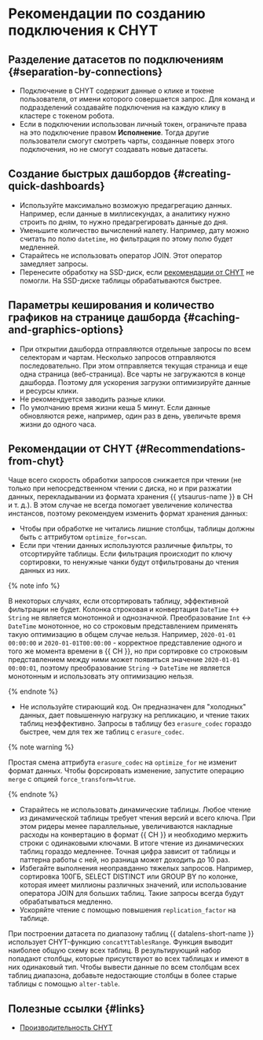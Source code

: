 
# Рекомендации по созданию подключения к CHYT


## Разделение датасетов по подключениям {#separation-by-connections}

* Подключение в CHYT содержит данные о клике и токене пользователя, от имени которого совершается запрос. Для команд и подразделений создавайте подключения на каждую клику в кластере с токеном робота.
* Если в подключении использован личный токен, ограничьте права на это подключение правом **Исполнение**. Тогда другие пользователи смогут смотреть чарты, созданные поверх этого подключения, но не смогут создавать новые датасеты.

## Создание быстрых дашбордов {#creating-quick-dashboards}

* Используйте максимально возможую предагрегацию данных. Например, если данные в миллисекундах, а аналитику нужно строить по дням, то нужно предагрегировать данные до дня.
* Уменьшите количество вычислений налету. Например, дату можно считать по полю `datetime`, но фильтрация по этому полю будет медленней.
* Старайтесь не использовать оператор JOIN. Этот оператор замедляет запросы.
* Перенесите обработку на SSD-диск, если [рекомендации от CHYT](#Recommendations-from-chyt) не помогли. На SSD-диске таблицы обрабатываются быстрее.

## Параметры кеширования и количество графиков на странице дашборда {#caching-and-graphics-options}

* При открытии дашборда отправляются отдельные запросы по всем селекторам и чартам. Несколько запросов отправляются последовательно. При этом отправляется текущая страница и еще одна страница (веб-страница). Все чарты не загружаются в конце дашборда. Поэтому для ускорения загрузки оптимизируйте данные и ресурсы клики.
* Не рекомендуется заводить разные клики.
* По умолчанию время жизни кеша 5 минут. Если данные обновляются реже, например, один раз в день, увеличьте время жизни до одного часа.

## Рекомендации от CHYT {#Recommendations-from-chyt}

Чаще всего скорость обработки запросов снижается при чтении (не только при непосредственном чтении с диска, но и при разжатии данных, перекладывании из формата хранения {{ ytsaurus-name }} в CH и т. д.). В этом случае не всегда помогает увеличение количества инстансов, поэтому рекомендуем изменить формат хранения данных:
* Чтобы при обработке не читались лишние столбцы, таблицы должны быть c аттрибутом `optimize_for=scan`.
* Если при чтении данных используются различные фильтры, то отсортируйте таблицы. Если фильтрация происходит по ключу сортировки, то ненужные чанки будут отфильтрованы до чтения данных из них. 

{% note info %}

В некоторых случаях, если отсортировать таблицу, эффективной фильтрации не будет. Колонка строковая и конвертация `DateTime` <-> `String` не является монотонной и однозначной. Преобразование `Int` <-> `DateTime` монотонное, но со строковым представлением применять такую оптимизацию в общем случае нельзя. Например, `2020-01-01 00:00:00` и `2020-01-01T00:00:00` - корректное представление одного и того же момента времени в {{ CH }}, но при сортировке со строковым представлением между ними может появиться значение `2020-01-01 00:00:01`, поэтому преобразование `String` -> `DateTime` не является монотонным и использовать эту оптимизацию нельзя.

{% endnote %}

* Не используйте стирающий код. Он предназначен для "холодных" данных, дает повышенную нагрузку на репликацию, и чтение таких таблиц неэффективно. Запросы в таблицу без `erasure_codec` гораздо быстрее, чем для тех же таблиц с `erasure_codec`. 

{% note warning %}

Простая смена аттрибута `erasure_codec` на `optimize_for` не изменит формат данных. Чтобы форсировать изменение, запустите операцию `merge` с опцией `force_transform=%true`.

{% endnote %}

* Старайтесь не использовать динамические таблицы. Любое чтение из динамической таблицы требует чтения версий и всего ключа. При этом ридеры менее параллельные, увеличиваются накладные расходы на конвертацию в формат {{ CH }} и необходимо мержить строки с одинаковыми ключами. В итоге чтение из динамических таблиц гораздо медленнее. Точная цифра зависит от таблицы и паттерна работы с ней, но разница может доходить до 10 раз.
* Избегайте выполнения неоправданно тяжелых запросов. Например, сортировка 100ГБ, SELECT DISTINCT или GROUP BY по колонке, которая имеет миллионы различных значений, или использование оператора JOIN для больших таблиц. Такие запросы всегда будут обрабатываться медленно.
* Ускоряйте чтение с помощью повышения `replication_factor` на таблице.

При построении датасета по диапазону таблиц {{ datalens-short-name }} использует CHYT-функцию `concatYtTablesRange`. Функция выводит наиболее общую схему всех таблиц. В результирующий набор попадают столбцы, которые присутствуют во всех таблицах и имеют в них одинаковый тип. Чтобы вывести данные по всем столбцам всех таблиц диапазона, добавьте недостающие столбцы в более старые таблицы с помощью `alter-table`.

## Полезные ссылки {#links}

* [Производительность CHYT](https://ytsaurus.tech/docs/ru/user-guide/data-processing/chyt/reference/performance)
